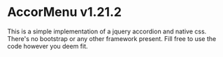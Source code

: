# AccorMenu v1.21.2
This is a simple implementation of a jquery accordion and native css.
There's no bootstrap or any other framework present. Fill free to use the 
code however you deem fit.

